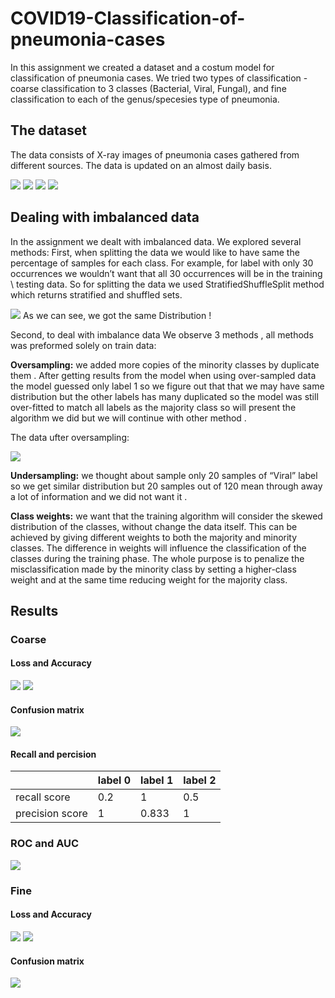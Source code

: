 # COVID19-Classification-of-pneumonia-cases
In this assignment we created a dataset and a costum model for classification of pneumonia cases. We tried two types of classification - coarse classification to 3 classes (Bacterial, Viral, Fungal), and fine classification to each of the genus/specesies type of pneumonia.

## The dataset
The data consists of X-ray images of pneumonia cases gathered from different sources. The data is updated on an almost daily basis.

![](https://github.com/shaniklein/COVID19-Classification-of-pneumonia-cases/blob/main/images/data1.png)
![](https://github.com/shaniklein/COVID19-Classification-of-pneumonia-cases/blob/main/images/data2.png)
![](https://github.com/shaniklein/COVID19-Classification-of-pneumonia-cases/blob/main/images/data3.png)
![](https://github.com/shaniklein/COVID19-Classification-of-pneumonia-cases/blob/main/images/data4.png)

## Dealing with imbalanced data
In the assignment we dealt with imbalanced data. We explored several methods: First, when splitting the data we would like to have same the percentage of samples for each class. For example, for label with only 30 occurrences we wouldn’t want that all 30 occurrences will be in the training \ testing data. So for splitting the data we used StratifiedShuffleSplit method which returns stratified and shuffled sets. 

![](https://github.com/shaniklein/COVID19-Classification-of-pneumonia-cases/blob/main/images/histogram.png)
As we can see, we got the same Distribution !

Second, to deal with imbalance data We observe 3 methods , all methods was preformed solely on train data:

**Oversampling:** we added more copies of the minority classes by duplicate them . After getting results from the model when using over-sampled data the model guessed only label 1 so we figure out that that we may have same distribution but the other labels has many duplicated so the model was still over-fitted to match all labels as the majority class so will present the algorithm we did but we will continue with other method .

The data ufter oversampling:

![](https://github.com/shaniklein/COVID19-Classification-of-pneumonia-cases/blob/main/images/over_sampled.png)


**Undersampling:** we thought about sample only 20 samples of “Viral” label so we get similar distribution but 20 samples out of 120 mean through away a lot of information and we did not want it .

**Class weights:** we want that the training algorithm will consider the skewed distribution of the classes, without change the data itself. This can be achieved by giving different weights to both the majority and minority classes. The difference in weights will influence the classification of the classes during the training phase. The whole purpose is to penalize the misclassification made by the minority class by setting a higher-class weight and at the same time reducing weight for the majority class.

## Results 
### Coarse
#### Loss and Accuracy
![](https://github.com/shaniklein/COVID19-Classification-of-pneumonia-cases/blob/main/images/model_acc.png)
![](https://github.com/shaniklein/COVID19-Classification-of-pneumonia-cases/blob/main/images/model_loss.png)
#### Confusion matrix
![](https://github.com/shaniklein/COVID19-Classification-of-pneumonia-cases/blob/main/images/conf_mat.png)

#### Recall and percision

|                   | label 0       |label 1       |  label 2     |
| -------------     | ------------- |------------- |------------- |
| recall score      | 0.2           |     1        |      0.5     |
| precision score   |        1      |   0.833      |     1         |
### ROC and AUC
![](https://github.com/shaniklein/COVID19-Classification-of-pneumonia-cases/blob/main/images/ROC.png)
### Fine
#### Loss and Accuracy
![](https://github.com/shaniklein/COVID19-Classification-of-pneumonia-cases/blob/main/images/model_acc2.png)
![](https://github.com/shaniklein/COVID19-Classification-of-pneumonia-cases/blob/main/images/model_loss2.png)
#### Confusion matrix
![](https://github.com/shaniklein/COVID19-Classification-of-pneumonia-cases/blob/main/images/conf_mat2.png)
